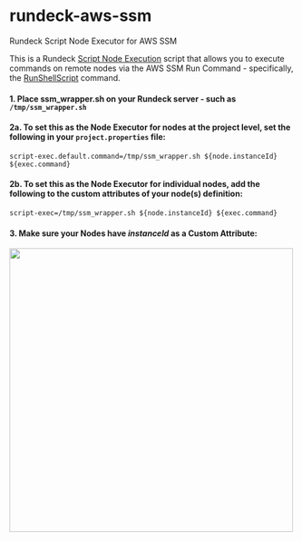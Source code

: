 # rundeck-aws-ssm
Rundeck Script Node Executor for AWS SSM

This is a Rundeck [Script Node Execution](https://docs.rundeck.com/docs/administration/projects/node-execution/script.html#script-node-execution) script that allows you to execute commands on remote nodes via the AWS SSM Run Command - specifically, the [RunShellScript](https://docs.aws.amazon.com/systems-manager/latest/userguide/walkthrough-cli.html#walkthrough-cli-example-1) command.

#### 1. Place ssm_wrapper.sh on your Rundeck server - such as `/tmp/ssm_wrapper.sh`

#### 2a. To set this as the Node Executor for nodes at the project level, set the following in your `project.properties` file:
    script-exec.default.command=/tmp/ssm_wrapper.sh ${node.instanceId} ${exec.command}
#### 2b. To set this as the Node Executor for individual nodes, add the following to the custom attributes of your node(s) definition:
    script-exec=/tmp/ssm_wrapper.sh ${node.instanceId} ${exec.command}
#### 3. Make sure your Nodes have _instanceId_ as a Custom Attribute:

<img src="https://user-images.githubusercontent.com/11511251/124634866-ac4b8800-de3b-11eb-8b6a-01a0b9df53fd.png" width="500" height="500">
